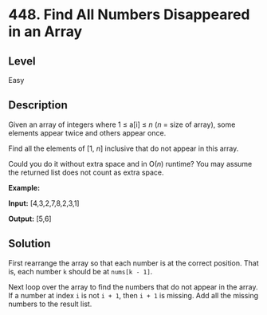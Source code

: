 ﻿# 448. Find All Numbers Disappeared in an Array
## Level
Easy

## Description
Given an array of integers where 1 ≤ a[i] ≤ *n* (*n* = size of array), some elements appear twice and others appear once.

Find all the elements of [1, *n*] inclusive that do not appear in this array.

Could you do it without extra space and in O(*n*) runtime? You may assume the returned list does not count as extra space.

**Example:**

**Input:**
[4,3,2,7,8,2,3,1]

**Output:**
[5,6]

## Solution
First rearrange the array so that each number is at the correct position. That is, each number `k` should be at `nums[k - 1]`.

Next loop over the array to find the numbers that do not appear in the array. If a number at index `i` is not `i + 1`, then `i + 1` is missing. Add all the missing numbers to the result list.
